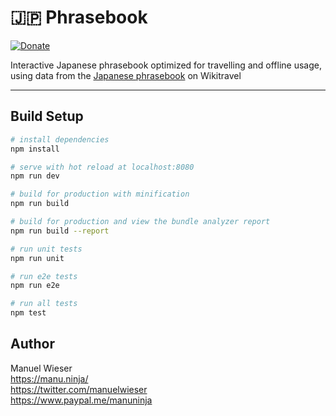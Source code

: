# 🇯🇵 Phrasebook

[![Donate](https://img.shields.io/badge/Donate-PayPal-blue.svg)](https://www.paypal.me/manuninja)

Interactive Japanese phrasebook optimized for travelling and offline usage, using data from the [Japanese phrasebook](https://wikitravel.org/en/Japanese_phrasebook) on Wikitravel

---

## Build Setup

``` bash
# install dependencies
npm install

# serve with hot reload at localhost:8080
npm run dev

# build for production with minification
npm run build

# build for production and view the bundle analyzer report
npm run build --report

# run unit tests
npm run unit

# run e2e tests
npm run e2e

# run all tests
npm test
```

## Author

Manuel Wieser<br>
<https://manu.ninja/><br>
<https://twitter.com/manuelwieser><br>
<https://www.paypal.me/manuninja><br>
